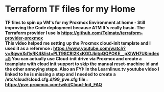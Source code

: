 # Terraform TF files for my Home
**TF files to spin up VM's for my Proxmox Environment at home - Still improving the Code deployment because ATM It's really basic. The Terraform provider I use Is https://github.com/Telmate/terraform-provider-proxmox  
This video helped me setting up the Proxmox cloud-init template and I used it as a reference : https://www.youtube.com/watch?v=8qwnXd1yRK4&list=PLT98CRl2KxKGDJbitpQQPOKE__pXlWH7U&index=5 You can actually use Cloud-init drive via Proxmox and create a teamplate with cloud init support to skip the manual reset-machine id and the other annoying steps. Also an FYI: In the Learnlinux.tv youtube video I linked to he is missing a step and I needed to create a /etc/cloud/cloud.cfg.d/99_pve.cfg file : https://pve.proxmox.com/wiki/Cloud-Init_FAQ**
